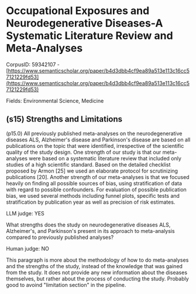 # Occupational Exposures and Neurodegenerative Diseases-A Systematic Literature Review and Meta-Analyses

CorpusID: 59342107 - [https://www.semanticscholar.org/paper/b4d3dbb4cf9ea89a513e113c16cc57121229fd53](https://www.semanticscholar.org/paper/b4d3dbb4cf9ea89a513e113c16cc57121229fd53)

Fields: Environmental Science, Medicine

## (s15) Strengths and Limitations
(p15.0) All previously published meta-analyses on the neurodegenerative diseases ALS, Alzheimer's disease and Parkinson's disease are based on all publications on the topic that were identified, irrespective of the scientific quality of the study design. One strength of our study is that our meta-analyses were based on a systematic literature review that included only studies of a high scientific standard. Based on the detailed checklist proposed by Armon [25] we used an elaborate protocol for scrutinizing publications [20]. Another strength of our meta-analyses is that we focused heavily on finding all possible sources of bias, using stratification of data with regard to possible confounders. For evaluation of possible publication bias, we used several methods including funnel plots, specific tests and stratification by publication year as well as precision of risk estimates.

LLM judge: YES

What strengths does the study on neurodegenerative diseases ALS, Alzheimer's, and Parkinson's present in its approach to meta-analysis compared to previously published analyses?

Human judge: NO

This paragraph is more about the methodology of how to do meta-analyses and the strengths of the study, instead of the knowledge that was gained from the study. It does not provide any new information about the diseases themselves, but rather about the process of conducting the study. Probably good to avoind "limitation section" in the pipeline.
